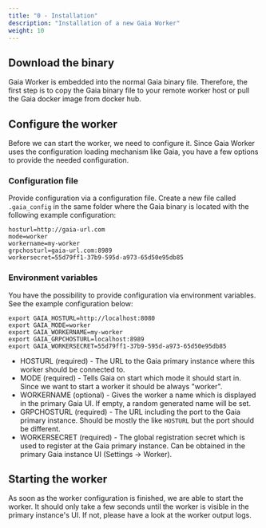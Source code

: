 ```yaml
---
title: "0 - Installation"
description: "Installation of a new Gaia Worker"
weight: 10
---
```


## Download the binary

Gaia Worker is embedded into the normal Gaia binary file. Therefore, the first step is to copy the Gaia binary file to
your remote worker host or pull the Gaia docker image from docker hub.

## Configure the worker

Before we can start the worker, we need to configure it. Since Gaia Worker uses the configuration loading mechanism
like Gaia, you have a few options to provide the needed configuration.


### Configuration file

Provide configuration via a configuration file. Create a new file called `.gaia_config` in the same folder where the
Gaia binary is located with the following example configuration:

```
hosturl=http://gaia-url.com
mode=worker
workername=my-worker
grpchosturl=gaia-url.com:8989
workersecret=55d79ff1-37b9-595d-a973-65d50e95db85
```

### Environment variables

You have the possibility to provide configuration via environment variables. See the example configuration below:

```
export GAIA_HOSTURL=http://localhost:8080
export GAIA_MODE=worker
export GAIA_WORKERNAME=my-worker
export GAIA_GRPCHOSTURL=localhost:8989
export GAIA_WORKERSECRET=55d79ff1-37b9-595d-a973-65d50e95db85
```

* HOSTURL (required) - The URL to the Gaia primary instance where this worker should be connected to.
* MODE (required) - Tells Gaia on start which mode it should start in. Since we want to start a worker it should be always "worker".
* WORKERNAME (optional) - Gives the worker a name which is displayed in the primary Gaia UI. If empty, a random generated name will be set.
* GRPCHOSTURL (required) - The URL including the port to the Gaia primary instance. Should be mostly the like `HOSTURL` but the port should be different.
* WORKERSECRET (required) - The global registration secret which is used to register at the Gaia primary instance. Can be obtained in the primary Gaia instance UI (Settings -> Worker).

## Starting the worker

As soon as the worker configuration is finished, we are able to start the worker. It should only take a few seconds
until the worker is visible in the primary instance's UI. If not, please have a look at the worker output logs.
